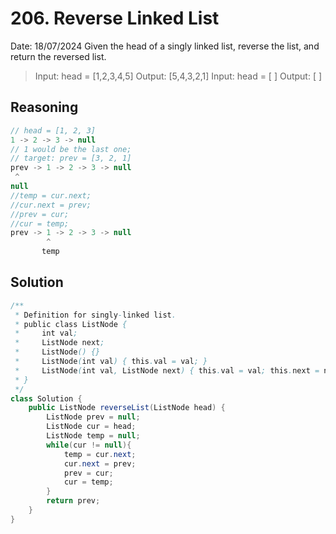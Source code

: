 # 206. Reverse Linked List

Date: 18/07/2024
Given the head of a singly linked list, reverse the list, and return the reversed list.

> Input: head = [1,2,3,4,5]
> Output: [5,4,3,2,1]
> Input: head = [ ]
> Output: [ ]

## Reasoning

```java
// head = [1, 2, 3]
1 -> 2 -> 3 -> null
// 1 would be the last one;
// target: prev = [3, 2, 1]
prev -> 1 -> 2 -> 3 -> null
 ^
null
//temp = cur.next;
//cur.next = prev;
//prev = cur;
//cur = temp;
prev -> 1 -> 2 -> 3 -> null
        ^
       temp
```

## Solution

```java
/**
 * Definition for singly-linked list.
 * public class ListNode {
 *     int val;
 *     ListNode next;
 *     ListNode() {}
 *     ListNode(int val) { this.val = val; }
 *     ListNode(int val, ListNode next) { this.val = val; this.next = next; }
 * }
 */
class Solution {
    public ListNode reverseList(ListNode head) {
        ListNode prev = null;
        ListNode cur = head;
        ListNode temp = null;
        while(cur != null){
            temp = cur.next;
            cur.next = prev;
            prev = cur;
            cur = temp;
        }
        return prev;
    }
}
```
